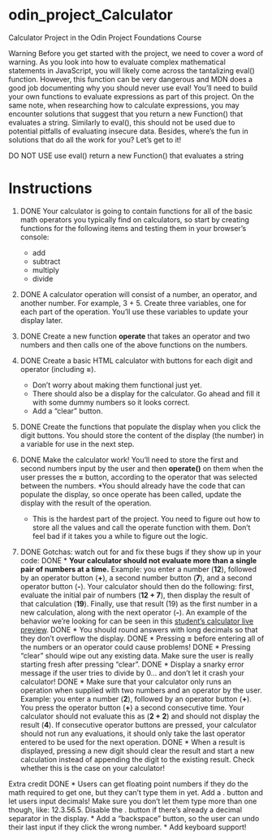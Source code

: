 # odin_project_Calculator
Calculator Project in the Odin Project Foundations Course

Warning
Before you get started with the project, we need to cover a word of warning. As you look into how to evaluate complex mathematical statements in JavaScript, you will likely come across the tantalizing eval() function. However, this function can be very dangerous and MDN does a good job documenting why you should never use eval! You’ll need to build your own functions to evaluate expressions as part of this project. On the same note, when researching how to calculate expressions, you may encounter solutions that suggest that you return a new Function() that evaluates a string. Similarly to eval(), this should not be used due to potential pitfalls of evaluating insecure data. Besides, where’s the fun in solutions that do all the work for you? Let’s get to it!


DO NOT USE
use eval()
return a new Function() that evaluates a string


# Instructions

1. DONE
Your calculator is going to contain functions for all of the basic math operators you typically find on calculators, so start by creating functions for the following items and testing them in your browser’s console:
    * add
    * subtract
    * multiply
    * divide

2. DONE
A calculator operation will consist of a number, an operator, and another number. For example, 3 + 5. Create three variables, one for each part of the operation. You’ll use these variables to update your display later.

3. DONE
Create a new function __operate__ that takes an operator and two numbers and then calls one of the above functions on the numbers.

4. DONE
Create a basic HTML calculator with buttons for each digit and operator (including __=__).
    * Don’t worry about making them functional just yet.
    * There should also be a display for the calculator. Go ahead and fill it with some dummy numbers so it looks correct.
    * Add a “clear” button.

5. DONE
Create the functions that populate the display when you click the digit buttons. You should store the content of the display (the number) in a variable for use in the next step.

6. DONE
Make the calculator work! You’ll need to store the first and second numbers input by the user and then __operate()__ on them when the user presses the __=__ button, according to the operator that was selected between the numbers.
    *You should already have the code that can populate the display, so once operate has been called, update the display with the result of the operation.
    * This is the hardest part of the project. You need to figure out how to store all the values and call the operate function with them. Don’t feel bad if it takes you a while to figure out the logic.

7. DONE Gotchas: watch out for and fix these bugs if they show up in your code:
    DONE * **Your calculator should not evaluate more than a single pair of numbers at a time.** Example: you enter a number (__12__), followed by an operator button (__+__), a second number button (__7__), and a second operator button (__-__). Your calculator should then do the following: first, evaluate the initial pair of numbers (__12 + 7__), then display the result of that calculation (__19__). Finally, use that result (19) as the first number in a new calculation, along with the next operator (__-__). An example of the behavior we’re looking for can be seen in this [student’s calculator live preview](https://mrbuddh4.github.io/calculator/).
    DONE * You should round answers with long decimals so that they don’t overflow the display.
    DONE * Pressing __=__ before entering all of the numbers or an operator could cause problems!
    DONE * Pressing “clear” should wipe out any existing data. Make sure the user is really starting fresh after pressing “clear”.
    DONE * Display a snarky error message if the user tries to divide by 0… and don’t let it crash your calculator!
    DONE * Make sure that your calculator only runs an operation when supplied with two numbers and an operator by the user. Example: you enter a number (__2__), followed by an operator button (__+__). You press the operator button (__+__) a second consecutive time. Your calculator should not evaluate this as (__2 + 2__) and should not display the result (__4__). If consecutive operator buttons are pressed, your calculator should not run any evaluations, it should only take the last operator entered to be used for the next operation.
    DONE * When a result is displayed, pressing a new digit should clear the result and start a new calculation instead of appending the digit to the existing result. Check whether this is the case on your calculator!


Extra credit
    DONE * Users can get floating point numbers if they do the math required to get one, but they can’t type them in yet. Add a . button and let users input decimals! Make sure you don’t let them type more than one though, like: 12.3.56.5. Disable the . button if there’s already a decimal separator in the display.
    * Add a “backspace” button, so the user can undo their last input if they click the wrong number.
    * Add keyboard support!